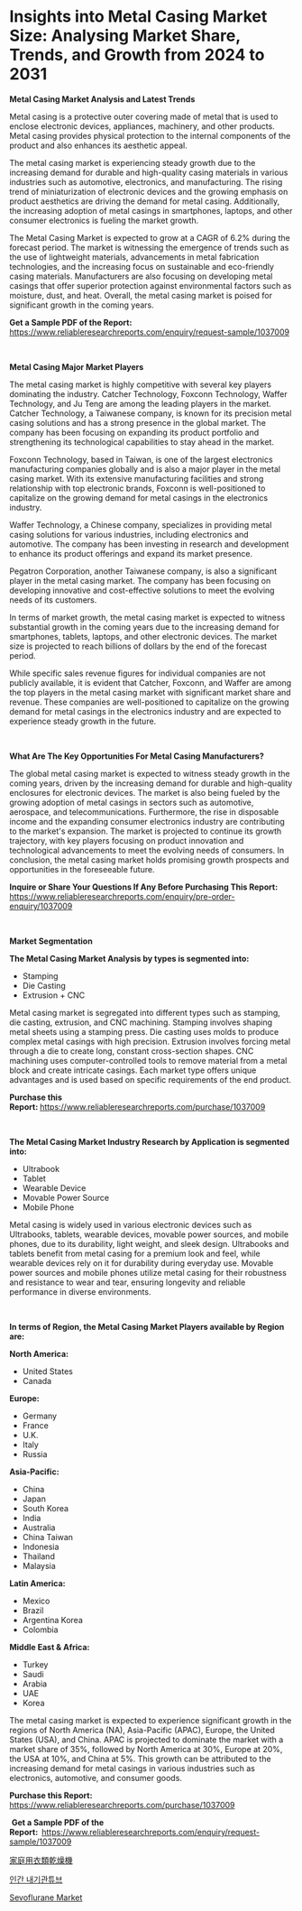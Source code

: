 <p><h1>Insights into Metal Casing Market Size: Analysing Market Share, Trends, and Growth from 2024 to 2031</h1></p><p><strong>Metal Casing Market Analysis and Latest Trends</strong></p>
<p><p>Metal casing is a protective outer covering made of metal that is used to enclose electronic devices, appliances, machinery, and other products. Metal casing provides physical protection to the internal components of the product and also enhances its aesthetic appeal.</p><p>The metal casing market is experiencing steady growth due to the increasing demand for durable and high-quality casing materials in various industries such as automotive, electronics, and manufacturing. The rising trend of miniaturization of electronic devices and the growing emphasis on product aesthetics are driving the demand for metal casing. Additionally, the increasing adoption of metal casings in smartphones, laptops, and other consumer electronics is fueling the market growth.</p><p>The Metal Casing Market is expected to grow at a CAGR of 6.2% during the forecast period. The market is witnessing the emergence of trends such as the use of lightweight materials, advancements in metal fabrication technologies, and the increasing focus on sustainable and eco-friendly casing materials. Manufacturers are also focusing on developing metal casings that offer superior protection against environmental factors such as moisture, dust, and heat. Overall, the metal casing market is poised for significant growth in the coming years.</p></p>
<p><strong>Get a Sample PDF of the Report:&nbsp;</strong> <a href="https://www.reliableresearchreports.com/enquiry/request-sample/1037009">https://www.reliableresearchreports.com/enquiry/request-sample/1037009</a></p>
<p>&nbsp;</p>
<p><strong>Metal Casing Major Market Players</strong></p>
<p><p>The metal casing market is highly competitive with several key players dominating the industry. Catcher Technology, Foxconn Technology, Waffer Technology, and Ju Teng are among the leading players in the market. Catcher Technology, a Taiwanese company, is known for its precision metal casing solutions and has a strong presence in the global market. The company has been focusing on expanding its product portfolio and strengthening its technological capabilities to stay ahead in the market.</p><p>Foxconn Technology, based in Taiwan, is one of the largest electronics manufacturing companies globally and is also a major player in the metal casing market. With its extensive manufacturing facilities and strong relationship with top electronic brands, Foxconn is well-positioned to capitalize on the growing demand for metal casings in the electronics industry.</p><p>Waffer Technology, a Chinese company, specializes in providing metal casing solutions for various industries, including electronics and automotive. The company has been investing in research and development to enhance its product offerings and expand its market presence.</p><p>Pegatron Corporation, another Taiwanese company, is also a significant player in the metal casing market. The company has been focusing on developing innovative and cost-effective solutions to meet the evolving needs of its customers.</p><p>In terms of market growth, the metal casing market is expected to witness substantial growth in the coming years due to the increasing demand for smartphones, tablets, laptops, and other electronic devices. The market size is projected to reach billions of dollars by the end of the forecast period.</p><p>While specific sales revenue figures for individual companies are not publicly available, it is evident that Catcher, Foxconn, and Waffer are among the top players in the metal casing market with significant market share and revenue. These companies are well-positioned to capitalize on the growing demand for metal casings in the electronics industry and are expected to experience steady growth in the future.</p></p>
<p>&nbsp;</p>
<p><strong>What Are The Key Opportunities For Metal Casing Manufacturers?</strong></p>
<p><p>The global metal casing market is expected to witness steady growth in the coming years, driven by the increasing demand for durable and high-quality enclosures for electronic devices. The market is also being fueled by the growing adoption of metal casings in sectors such as automotive, aerospace, and telecommunications. Furthermore, the rise in disposable income and the expanding consumer electronics industry are contributing to the market's expansion. The market is projected to continue its growth trajectory, with key players focusing on product innovation and technological advancements to meet the evolving needs of consumers. In conclusion, the metal casing market holds promising growth prospects and opportunities in the foreseeable future.</p></p>
<p><strong>Inquire or Share Your Questions If Any Before Purchasing This Report:</strong> <a href="https://www.reliableresearchreports.com/enquiry/pre-order-enquiry/1037009">https://www.reliableresearchreports.com/enquiry/pre-order-enquiry/1037009</a></p>
<p>&nbsp;</p>
<p><strong>Market Segmentation</strong></p>
<p><strong>The Metal Casing Market Analysis by types is segmented into:</strong></p>
<p><ul><li>Stamping</li><li>Die Casting</li><li>Extrusion + CNC</li></ul></p>
<p><p>Metal casing market is segregated into different types such as stamping, die casting, extrusion, and CNC machining. Stamping involves shaping metal sheets using a stamping press. Die casting uses molds to produce complex metal casings with high precision. Extrusion involves forcing metal through a die to create long, constant cross-section shapes. CNC machining uses computer-controlled tools to remove material from a metal block and create intricate casings. Each market type offers unique advantages and is used based on specific requirements of the end product.</p></p>
<p><strong>Purchase this Report:&nbsp;</strong><a href="https://www.reliableresearchreports.com/purchase/1037009">https://www.reliableresearchreports.com/purchase/1037009</a></p>
<p>&nbsp;</p>
<p><strong>The Metal Casing Market Industry Research by Application is segmented into:</strong></p>
<p><ul><li>Ultrabook</li><li>Tablet</li><li>Wearable Device</li><li>Movable Power Source</li><li>Mobile Phone</li></ul></p>
<p><p>Metal casing is widely used in various electronic devices such as Ultrabooks, tablets, wearable devices, movable power sources, and mobile phones, due to its durability, light weight, and sleek design. Ultrabooks and tablets benefit from metal casing for a premium look and feel, while wearable devices rely on it for durability during everyday use. Movable power sources and mobile phones utilize metal casing for their robustness and resistance to wear and tear, ensuring longevity and reliable performance in diverse environments.</p></p>
<p>&nbsp;</p>
<p><strong>In terms of Region, the Metal Casing Market Players available by Region are:</strong></p>
<p>
    <p> <strong> North America: </strong>
        <ul>
            <li>United States</li>
            <li>Canada</li>
        </ul>
        </p> 
    <p> <strong> Europe: </strong>
        <ul>
            <li>Germany</li>
            <li>France</li>
            <li>U.K.</li>
            <li>Italy</li>
            <li>Russia</li>
        </ul>
        </p> 
    <p> <strong> Asia-Pacific: </strong>
        <ul>
            <li>China</li>
            <li>Japan</li>
            <li>South Korea</li>
            <li>India</li>
            <li>Australia</li>
            <li>China Taiwan</li>
            <li>Indonesia</li>
            <li>Thailand</li>
            <li>Malaysia</li>
        </ul>
        </p> 
    <p> <strong> Latin America: </strong>
        <ul>
            <li>Mexico</li>
            <li>Brazil</li>
            <li>Argentina Korea</li>
            <li>Colombia</li>
        </ul>
        </p> 
    <p> <strong> Middle East & Africa: </strong>
        <ul>
            <li>Turkey</li>
            <li>Saudi</li>
            <li>Arabia</li>
            <li>UAE</li>
            <li>Korea</li>
        </ul>
    </p>
    </p>
<p><p>The metal casing market is expected to experience significant growth in the regions of North America (NA), Asia-Pacific (APAC), Europe, the United States (USA), and China. APAC is projected to dominate the market with a market share of 35%, followed by North America at 30%, Europe at 20%, the USA at 10%, and China at 5%. This growth can be attributed to the increasing demand for metal casings in various industries such as electronics, automotive, and consumer goods.</p></p>
<p><strong>Purchase this Report: </strong><a href="https://www.reliableresearchreports.com/purchase/1037009">https://www.reliableresearchreports.com/purchase/1037009</a></p>
<p>&nbsp;<strong>Get a Sample PDF of the Report:&nbsp;&nbsp;</strong><a href="https://www.reliableresearchreports.com/enquiry/request-sample/1037009">https://www.reliableresearchreports.com/enquiry/request-sample/1037009</a></p>
<p><strong></strong></p>
<p><p><a href="https://github.com/ksxzwxabcuynh011/Market-Research-Report-List-1/blob/main/9936625193490.md">家庭用衣類乾燥機</a></p><p><a href="https://github.com/xvz497517413/Market-Research-Report-List-1/blob/main/5500172193274.md">인간 내기관튜브</a></p><p><a href="https://github.com/BryceTownsendr/Market-Research-Report-List-3/blob/main/sevoflurane-market.md">Sevoflurane Market</a></p></p>